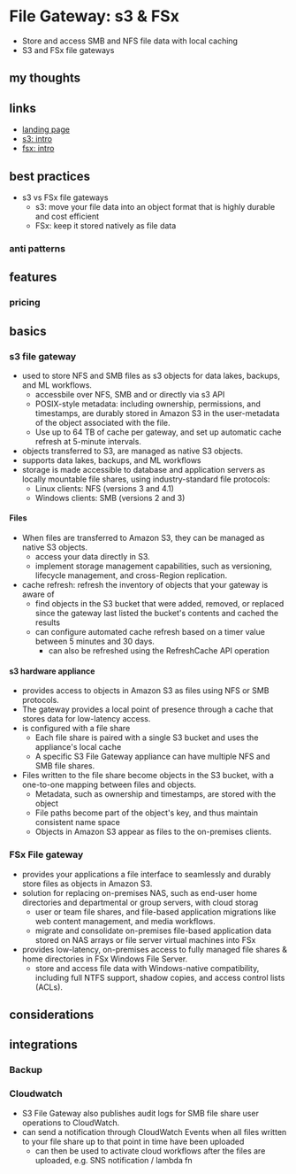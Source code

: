 # File Gateway: s3 & FSx

- Store and access SMB and NFS file data with local caching
- S3 and FSx file gateways

## my thoughts

## links

- [landing page](https://aws.amazon.com/storagegateway/file/?nc=sn&loc=2&dn=2)
- [s3: intro](https://aws.amazon.com/storagegateway/file/s3/)
- [fsx: intro](https://aws.amazon.com/storagegateway/file/fsx/)

## best practices

- s3 vs FSx file gateways
  - s3: move your file data into an object format that is highly durable and cost efficient
  - FSx: keep it stored natively as file data

### anti patterns

## features

### pricing

## basics

### s3 file gateway

- used to store NFS and SMB files as s3 objects for data lakes, backups, and ML workflows.
  - accessbile over NFS, SMB and or directly via s3 API
  - POSIX-style metadata: including ownership, permissions, and timestamps, are durably stored in Amazon S3 in the user-metadata of the object associated with the file.
  - Use up to 64 TB of cache per gateway, and set up automatic cache refresh at 5-minute intervals.
- objects transferred to S3, are managed as native S3 objects.
- supports data lakes, backups, and ML workflows
- storage is made accessible to database and application servers as locally mountable file shares, using industry-standard file protocols:
  - Linux clients: NFS (versions 3 and 4.1)
  - Windows clients: SMB (versions 2 and 3)

#### Files

- When files are transferred to Amazon S3, they can be managed as native S3 objects.
  - access your data directly in S3.
  - implement storage management capabilities, such as versioning, lifecycle management, and cross-Region replication.
- cache refresh: refresh the inventory of objects that your gateway is aware of
  - find objects in the S3 bucket that were added, removed, or replaced since the gateway last listed the bucket's contents and cached the results
  - can configure automated cache refresh based on a timer value between 5 minutes and 30 days.
    - can also be refreshed using the RefreshCache API operation

#### s3 hardware appliance

- provides access to objects in Amazon S3 as files using NFS or SMB protocols.
- The gateway provides a local point of presence through a cache that stores data for low-latency access.
- is configured with a file share
  - Each file share is paired with a single S3 bucket and uses the appliance's local cache
  - A specific S3 File Gateway appliance can have multiple NFS and SMB file shares.
- Files written to the file share become objects in the S3 bucket, with a one-to-one mapping between files and objects.
  - Metadata, such as ownership and timestamps, are stored with the object
  - File paths become part of the object's key, and thus maintain consistent name space
  - Objects in Amazon S3 appear as files to the on-premises clients.

### FSx File gateway

- provides your applications a file interface to seamlessly and durably store files as objects in Amazon S3.
- solution for replacing on-premises NAS, such as end-user home directories and departmental or group servers, with cloud storag
  - user or team file shares, and file-based application migrations like web content management, and media workflows.
  - migrate and consolidate on-premises file-based application data stored on NAS arrays or file server virtual machines into FSx
- provides low-latency, on-premises access to fully managed file shares & home directories in FSx Windows File Server.
  - store and access file data with Windows-native compatibility, including full NTFS support, shadow copies, and access control lists (ACLs).

## considerations

## integrations

### Backup

### Cloudwatch

- S3 File Gateway also publishes audit logs for SMB file share user operations to CloudWatch.
- can send a notification through CloudWatch Events when all files written to your file share up to that point in time have been uploaded
  - can then be used to activate cloud workflows after the files are uploaded, e.g. SNS notification / lambda fn
